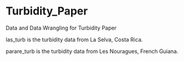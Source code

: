 # Turbidity_Paper
Data and Data Wrangling for Turbidity Paper


las_turb is the turbidity data from La Selva, Costa Rica. 

parare_turb is the turbidity data from Les Nouragues, French Guiana. 
